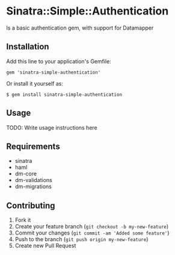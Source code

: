# Sinatra::Simple::Authentication

Is a basic authentication gem, with support for Datamapper

## Installation

Add this line to your application's Gemfile:

    gem 'sinatra-simple-authentication'

Or install it yourself as:

    $ gem install sinatra-simple-authentication

## Usage

TODO: Write usage instructions here

## Requirements
* sinatra
* haml
* dm-core
* dm-validations
* dm-migrations

## Contributing

1. Fork it
2. Create your feature branch (`git checkout -b my-new-feature`)
3. Commit your changes (`git commit -am 'Added some feature'`)
4. Push to the branch (`git push origin my-new-feature`)
5. Create new Pull Request
